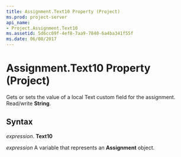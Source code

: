 ```yaml
---
title: Assignment.Text10 Property (Project)
ms.prod: project-server
api_name:
- Project.Assignment.Text10
ms.assetid: 5d6cc09f-4ef8-7aa9-7840-6a4ba341f55f
ms.date: 06/08/2017
---
```



# Assignment.Text10 Property (Project)

Gets or sets the value of a local Text custom field for the assignment. Read/write **String**.


## Syntax

 _expression_. **Text10**

 _expression_ A variable that represents an **Assignment** object.



